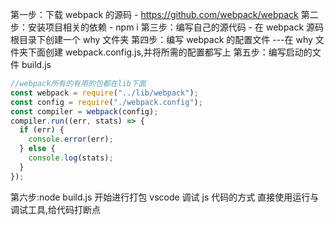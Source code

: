 第一步：下载 webpack 的源码 - https://github.com/webpack/webpack
第二步：安装项目相关的依赖 - npm i
第三步：编写自己的源代码 - 在 webpack 源码根目录下创建一个 why 文件夹
第四步：编写 webpack 的配置文件 ---在 why 文件夹下面创建 webpack.config.js,并将所需的配置都写上
第五步：编写启动的文件 build.js

```js
//webpack所有的有用的包都在lib下面
const webpack = require("../lib/webpack");
const config = require("./webpack.config");
const compiler = webpack(config);
compiler.run((err, stats) => {
  if (err) {
    console.error(err);
  } else {
    console.log(stats);
  }
});
```

第六步:node build.js 开始进行打包
vscode 调试 js 代码的方式
直接使用运行与调试工具,给代码打断点
